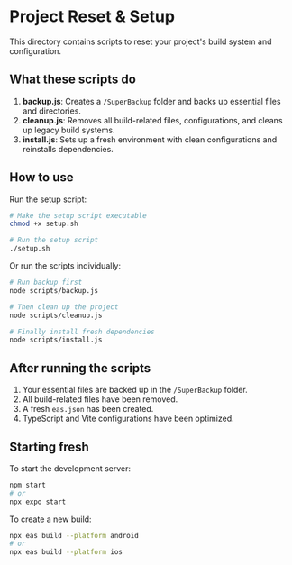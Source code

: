 
# Project Reset & Setup

This directory contains scripts to reset your project's build system and configuration.

## What these scripts do

1. **backup.js**: Creates a `/SuperBackup` folder and backs up essential files and directories.
2. **cleanup.js**: Removes all build-related files, configurations, and cleans up legacy build systems.
3. **install.js**: Sets up a fresh environment with clean configurations and reinstalls dependencies.

## How to use

Run the setup script:

```bash
# Make the setup script executable
chmod +x setup.sh

# Run the setup script
./setup.sh
```

Or run the scripts individually:

```bash
# Run backup first
node scripts/backup.js

# Then clean up the project
node scripts/cleanup.js

# Finally install fresh dependencies
node scripts/install.js
```

## After running the scripts

1. Your essential files are backed up in the `/SuperBackup` folder.
2. All build-related files have been removed.
3. A fresh `eas.json` has been created.
4. TypeScript and Vite configurations have been optimized.

## Starting fresh

To start the development server:

```bash
npm start
# or
npx expo start
```

To create a new build:

```bash
npx eas build --platform android
# or
npx eas build --platform ios
```
